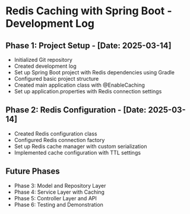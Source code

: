 # Redis Caching with Spring Boot - Development Log

## Phase 1: Project Setup - [Date: 2025-03-14]
- Initialized Git repository
- Created development log
- Set up Spring Boot project with Redis dependencies using Gradle
- Configured basic project structure
- Created main application class with @EnableCaching
- Set up application.properties with Redis connection settings

## Phase 2: Redis Configuration - [Date: 2025-03-14]
- Created Redis configuration class
- Configured Redis connection factory
- Set up Redis cache manager with custom serialization
- Implemented cache configuration with TTL settings

## Future Phases
- Phase 3: Model and Repository Layer
- Phase 4: Service Layer with Caching
- Phase 5: Controller Layer and API
- Phase 6: Testing and Demonstration
